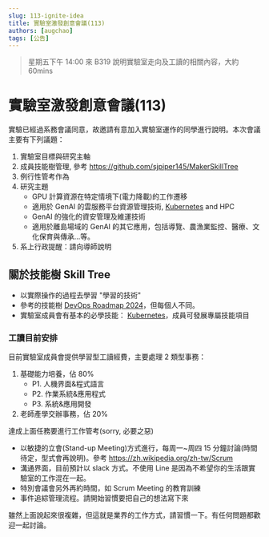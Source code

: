 ```yaml
---
slug: 113-ignite-idea
title: 實驗室激發創意會議(113)
authors: [augchao]
tags: [公告]
---
```


> 星期五下午 14:00 來 B319 說明實驗室走向及工讀的相關內容，大約60mins


# 實驗室激發創意會議(113)

實驗已經過系務會議同意，故邀請有意加入實驗室運作的同學進行說明。本次會議主要有下列議題：

1. 實驗室目標與研究主軸
2. 成員技能樹管理, 參考 https://github.com/sjpiper145/MakerSkillTree
3. 例行性管考作為
4. 研究主題
   - GPU 計算資源在特定情境下(電力降載)的工作遷移
   - 適用於 GenAI 的雲服務平台資源管理技術, [Kubernetes](https://kubernetes.io) and HPC
   - GenAI 的強化的資安管理及維運技術
   - 適用於離島場域的 GenAI 的其它應用，包括導覽、農漁業監控、醫療、文化保育與傳承…等。
5. 系上行政提醒：請向導師說明

<!-- truncate -->

## 關於技能樹 Skill Tree

- 以實際操作的過程去學習 "學習的技術" 
- 參考的技能樹 [DevOps Roadmap 2024](https://blog.hubspot.com/website/devops-roadmap)，但每個人不同。
- 實驗室成員會有基本的必學技能： [Kubernetes](https://kubernetes.io)，成員可發展專屬技能項目

### 工讀目前安排

目前實驗室成員會提供學習型工讀經費，主要處理 2 類型事務：
1. 基礎能力培養，佔 80%
   - P1. 人機界面&程式語言
   - P2. 作業系統&應用程式
   - P3. 系統&應用開發
2. 老師產學交辦事務，佔 20%

達成上面任務要進行工作管考(sorry, 必要之惡)
- 以敏捷的立會(Stand-up Meeting)方式進行，每周一~周四 15 分鐘討論(時間待定，型式會再說明)。參考 https://zh.wikipedia.org/zh-tw/Scrum
- 溝通界面，目前預計以 slack 方式。不使用 Line 是因為不希望你的生活跟實驗室的工作混在一起。
- 特別會議會另外再約時間，如 Scrum Meeting 的教育訓練
- 事件追綜管理流程。請開始習慣要把自己的想法寫下來


雖然上面說起來很複雜，但這就是業界的工作方式，請習慣一下。有任何問題都歡迎一起討論。
